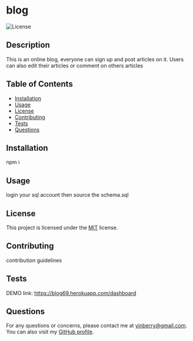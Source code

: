 # blog

![License](https://img.shields.io/badge/License-MIT-green.svg)

## Description

This is an online blog, everyone can sign up and post articles on it. Users can also edit their articles or comment on others articles

## Table of Contents

- [Installation](#installation)
- [Usage](#usage)
- [License](#license)
- [Contributing](#contributing)
- [Tests](#tests)
- [Questions](#questions)

## Installation

npm i

## Usage

login your sql account then source the schema.sql

## License

This project is licensed under the [MIT](https://opensource.org/licenses/MIT) license.

## Contributing

contribution guidelines

## Tests

DEMO link: https://blog69.herokuapp.com/dashboard

## Questions

For any questions or concerns, please contact me at yinberry@gmail.com. You can also visit my [GitHub profile](https://github.com/huyingg1).

